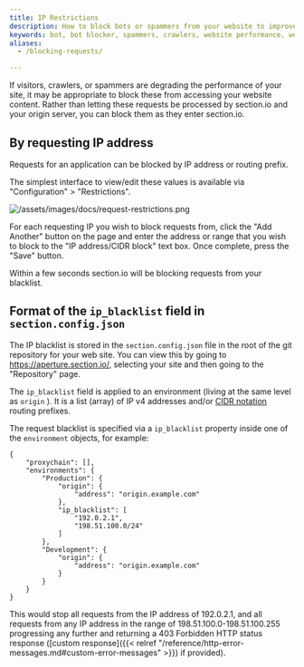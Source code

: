 ```yaml
---
title: IP Restrictions
description: How to block bots or spammers from your website to improve website performance. How to create a blacklist to block IP addresses.
keywords: bot, bot blocker, spammers, crawlers, website performance, webpage speed, website security, content delivery network, CDN
aliases:
  - /blocking-requests/

---
```


If visitors, crawlers, or spammers are degrading the performance of your site, it may be appropriate to block these from accessing your website content. Rather than letting these requests be processed by section.io and your origin server, you can block them as they enter section.io.

## By requesting IP address

Requests for an application can be blocked by IP address or routing prefix.

The simplest interface to view/edit these values is available via "Configuration" > "Restrictions".

![/assets/images/docs/request-restrictions.png](/assets/images/docs/request-restrictions.png)

For each requesting IP you wish to block requests from, click the "Add Another" button on the page and enter the address or range that you wish to block to the "IP address/CIDR block" text box. Once complete, press the "Save" button.

Within a few seconds section.io will be blocking requests from your blacklist.

## Format of the `ip_blacklist` field in ``section.config.json``

The IP blacklist is stored in the ``section.config.json`` file in the root of the git repository for your web site. You can view this by going to <https://aperture.section.io/>, selecting your site and then going to the "Repository" page.

The `ip_blacklist` field is applied to an environment (living at the same level as `origin` ). It is a list (array) of IP v4 addresses and/or [CIDR notation](https://en.wikipedia.org/wiki/Classless_Inter-Domain_Routing#CIDR_notation) routing prefixes.

The request blacklist is specified via a `ip_blacklist` property inside one of the `environment` objects, for example:

    {
        "proxychain": [],
        "environments": {
            "Production": {
                "origin": {
                    "address": "origin.example.com"
                },
                "ip_blacklist": [
                    "192.0.2.1",
                    "198.51.100.0/24"
                ]
            },
            "Development": {
                "origin": {
                    "address": "origin.example.com"
                }
            }
        }
    }

This would stop all requests from the IP address of 192.0.2.1, and all requests from any IP address in the range of 198.51.100.0-198.51.100.255 progressing any further and returning a 403 Forbidden HTTP status response ([custom response]({{< relref "/reference/http-error-messages.md#custom-error-messages" >}}) if provided).
